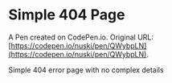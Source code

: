 # Simple 404 Page

A Pen created on CodePen.io. Original URL: [https://codepen.io/nuski/pen/QWybpLN](https://codepen.io/nuski/pen/QWybpLN).

Simple 404 error page with no complex details